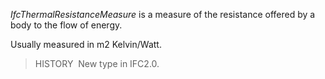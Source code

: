 ﻿_IfcThermalResistanceMeasure_ is a measure of the resistance offered by a body to the flow of energy.

Usually measured in m2 Kelvin/Watt.

> HISTORY&nbsp; New type in IFC2.0.
